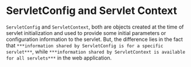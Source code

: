 # ServletConfig and Servlet Context
`ServletConfig` and `ServletContext`, both are objects created at the time of servlet initialization and used to provide some initial parameters or configuration information to the servlet. But, the difference lies in the fact that `***information shared by ServletConfig is for a specific servlet***`, while  `***information shared by ServletContext is available for all servlets***` in the web application.
